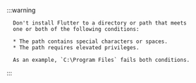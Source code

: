 
   :::warning

      Don't install Flutter to a directory or path that meets
      one or both of the following conditions:

      * The path contains special characters or spaces.
      * The path requires elevated privileges.

      As an example, `C:\Program Files` fails both conditions.

   :::
